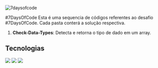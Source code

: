 ![7daysofcode](https://github.com/user-attachments/assets/3466169c-52a0-4192-bc9a-f500aabe6e7d)

#7DaysOfCode
Esta é uma sequencia de códigos referentes ao desafio #7DaysOfCode. Cada pasta conterá a solução respectiva.
1. <b>Check-Data-Types</b>: Detecta e retorna o tipo de dado em um array.

## Tecnologias
<div>
  <img src="https://img.shields.io/badge/HTML-239120?style=for-the-badge&logo=html5&logoColor=white">
  <img src="https://img.shields.io/badge/CSS-239120?&style=for-the-badge&logo=css3&logoColor=white">
  <img src="https://img.shields.io/badge/JavaScript-F7DF1E?style=for-the-badge&logo=javascript&logoColor=black">
</div>
